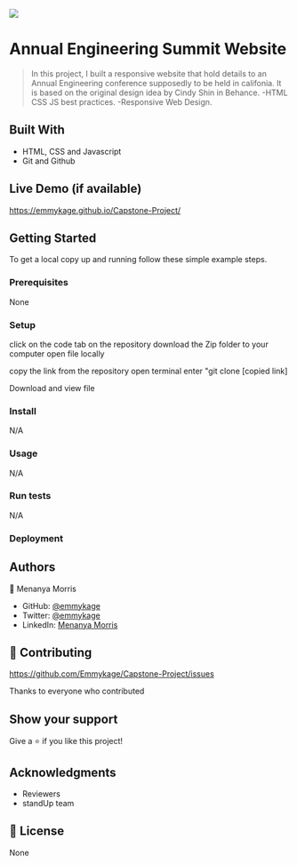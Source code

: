 ![](https://img.shields.io/badge/Microverse-blueviolet)

# Annual Engineering Summit Website

> In this project, I built a responsive website that hold details to an Annual Engineering conference supposedly to be held in califonia. It is based on the original design idea by Cindy Shin in Behance. -HTML CSS JS best practices. -Responsive Web Design.


## Built With

- HTML, CSS and Javascript
- Git and Github


## Live Demo (if available)

https://emmykage.github.io/Capstone-Project/


## Getting Started




To get a local copy up and running follow these simple example steps.

### Prerequisites
  None

### Setup
click on the code tab on the repository
download the Zip folder to your computer 
open file locally

copy the link from the repository
open terminal 
enter "git clone [copied link]

Download and view file

### Install
N/A

### Usage
N/A

### Run tests
N/A
### Deployment



## Authors

👤 Menanya Morris

- GitHub: [@emmykage](https://github.com/emmykage)
- Twitter: [@emmykage](https://twitter.com/emmykage)
- LinkedIn: [Menanya Morris](https://www.linkedin.com/in/morris-menanya-a51985104/)


## 🤝 Contributing
https://github.com/Emmykage/Capstone-Project/issues

Thanks to everyone who contributed

## Show your support

Give a ⭐️ if you like this project!

## Acknowledgments

- Reviewers
- standUp team


## 📝 License

None
